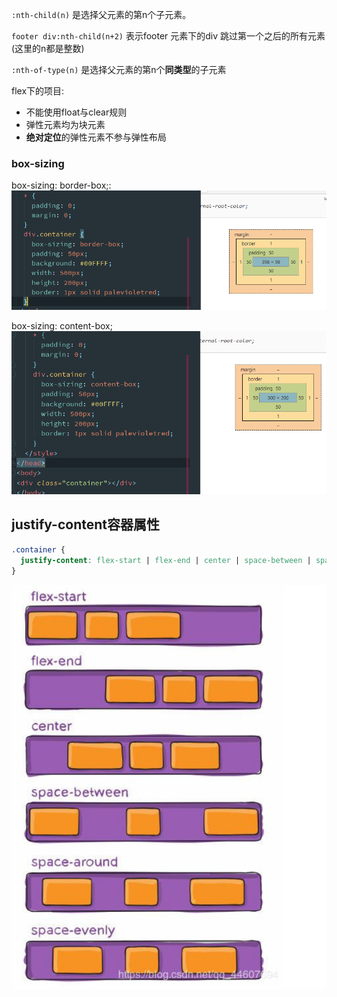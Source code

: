 `:nth-child(n)` 是选择父元素的第n个子元素。 

`footer div:nth-child(n+2)`  表示footer 元素下的div 跳过第一个之后的所有元素(这里的n都是整数)

`:nth-of-type(n)` 是选择父元素的第n个**同类型**的子元素



flex下的项目: 

- 不能使用float与clear规则
- 弹性元素均为块元素
- **绝对定位**的弹性元素不参与弹性布局

###    

### box-sizing

box-sizing: border-box;:
![border-box](./img/Snipaste_2019-09-26_10-20-35.png)

box-sizing: content-box;
![](./img/Snipaste_2019-09-26_10-25-36.png)





## justify-content容器属性

```css
.container {
  justify-content: flex-start | flex-end | center | space-between | space-around | space-evenly;
}
```

![](./img/Snipaste_2019-09-26_13-41-43.png)